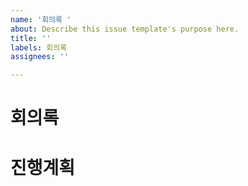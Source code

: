 ```yaml
---
name: '회의록 '
about: Describe this issue template's purpose here.
title: ''
labels: 회의록
assignees: ''

---
```


# 회의록


# 진행계획
